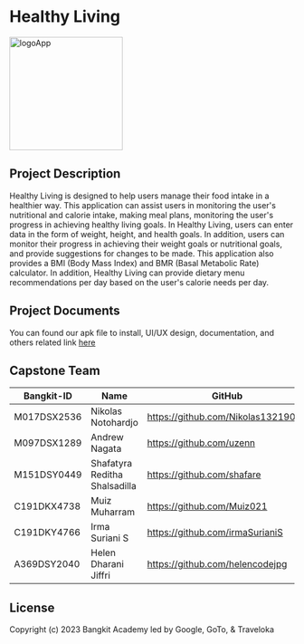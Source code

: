 # Healthy Living

<img width="200" alt="logoApp" src="https://github.com/helencodejpg/Capstone-Project-Healthy-Living/assets/128057892/86d12a35-492f-4e6d-8f83-2a59b15adb7e">

## Project Description
Healthy Living is designed to help users manage their food intake in a healthier way. This application can assist users in monitoring the user's nutritional and calorie intake, making meal plans, monitoring the user's progress in achieving healthy living goals. In Healthy Living, users can enter data in the form of weight, height, and health goals. In addition, users can monitor their progress in achieving their weight goals or nutritional goals, and provide suggestions for changes to be made. This application also provides a BMI (Body Mass Index) and BMR (Basal Metabolic Rate) calculator. In addition, Healthy Living can provide dietary menu recommendations per day based on the user's calorie needs per day.

##  Project Documents
You can found our apk file to install, UI/UX design, documentation, and others related link [here](https://drive.google.com/drive/folders/13B0S5FRvkXFywojLfPCcWrjJqT5uF6YP)

## Capstone Team <a name="team"></a>
| Bangkit-ID | Name | GitHub | LinkedIn |
| ----- | ----- | ----- | ----- |
| M017DSX2536 | Nikolas Notohardjo | https://github.com/Nikolas13219041 | https://linkedin.com/nikolas-notohardjo-40131a192 | 
| M097DSX1289 | Andrew Nagata | https://github.com/uzenn | https://linkedin.com/andrew-nagata | 
| M151DSY0449 | Shafatyra Reditha Shalsadilla | https://github.com/shafare | https://linkedin.com/shafaresha | 
| C191DKX4738 | Muiz Muharram | https://github.com/Muiz021 | https://linkedin.com/muiz-muharram-428238222 | 
| C191DKY4766 | Irma Suriani S | https://github.com/irmaSurianiS | https://linkedin.com/irma-suriani-s-441305258 | 
| A369DSY2040 | Helen Dharani Jiffri | https://github.com/helencodejpg | https://linkedin.com/helen-dharani-jiffri-aa1222238 | 

## License <a name="license"></a>
Copyright (c) 2023 Bangkit Academy led by Google, GoTo, & Traveloka
